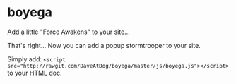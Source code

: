 boyega
======

Add a little "Force Awakens" to your site…

That's right... Now you can add a popup stormtrooper to your site.

Simply add: ```<script src="http://rawgit.com/DaveAtDog/boyega/master/js/boyega.js"></script>``` to your HTML doc.

